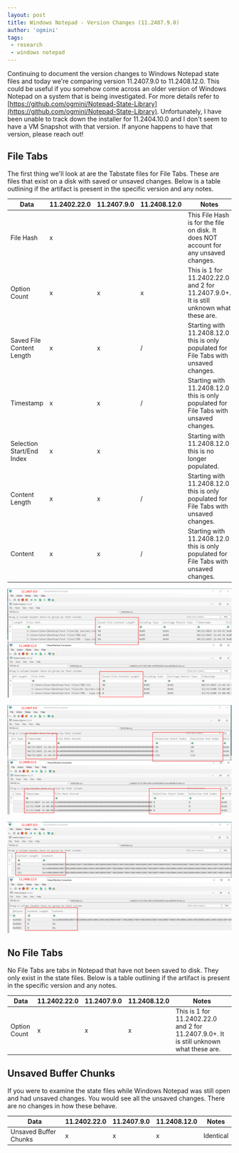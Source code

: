 ```yaml
---
layout: post
title: Windows Notepad - Version Changes (11.2407.9.0)
author: 'ogmini'
tags:
 - research
 - windows notepad 
---
```


Continuing to document the version changes to Windows Notepad state files and today we're comparing version 11.2407.9.0 to 11.2408.12.0. This could be useful if you somehow come across an older version of Windows Notepad on a system that is being investigated. For more details refer to [https://github.com/ogmini/Notepad-State-Library](https://github.com/ogmini/Notepad-State-Library). Unfortunately, I have been unable to track down the installer for 11.2404.10.0 and I don't seem to have a VM Snapshot with that version. If anyone happens to have that version, please reach out!

## File Tabs

The first thing we'll look at are the Tabstate files for File Tabs. These are files that exist on a disk with saved or unsaved changes. Below is a table outlining if the artifact is present in the specific version and any notes.

| Data | 11.2402.22.0 | 11.2407.9.0 | 11.2408.12.0 | Notes
| --- | --- | --- | --- | --- |
| File Hash | x | | |This File Hash is for the file on disk. It does NOT account for any unsaved changes. |
| Option Count | x | x | x |This is 1 for 11.2402.22.0 and 2 for 11.2407.9.0+. It is still unknown what these are. |
| Saved File Content Length | x | x | / | Starting with 11.2408.12.0 this is only populated for File Tabs with unsaved changes.|
| Timestamp | x | x | / | Starting with 11.2408.12.0 this is only populated for File Tabs with unsaved changes.|
| Selection Start/End Index | x | x | | Starting with 11.2408.12.0 this is no longer populated. |
| Content Length | x | x | / | Starting with 11.2408.12.0 this is only populated for File Tabs with unsaved changes.|
| Content | x | x | / | Starting with 11.2408.12.0 this is only populated for File Tabs with unsaved changes.|


![Saved File Content Length](/images/11.2407.9.0/SavedFileContentLength.png)

![Timestamp Selection](/images/11.2407.9.0/TimestampSelection.png)

![Content](/images/11.2407.9.0/Content.png)

## No File Tabs

No File Tabs are tabs in Notepad that have not been saved to disk. They only exist in the state files. Below is a table outlining if the artifact is present in the specific version and any notes.

| Data | 11.2402.22.0 | 11.2407.9.0 | 11.2408.12.0 | Notes
| --- | --- | --- | --- | --- |
| Option Count | x | x | x | This is 1 for 11.2402.22.0 and 2 for 11.2407.9.0+. It is still unknown what these are. |


## Unsaved Buffer Chunks

If you were to examine the state files while Windows Notepad was still open and had unsaved changes. You would see all the unsaved changes. There are no changes in how these behave.

| Data | 11.2402.22.0 | 11.2407.9.0 | 11.2408.12.0 | Notes
| --- | --- | --- | --- | --- |
| Unsaved Buffer Chunks | x | x | x | Identical |